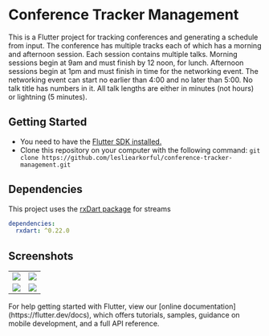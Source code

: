 # Conference Tracker Management

This is a Flutter project for tracking conferences and generating a schedule from input.
The conference has multiple tracks each of which has a morning and afternoon session.
Each session contains multiple talks.
Morning sessions begin at 9am and must finish by 12 noon, for lunch.
Afternoon sessions begin at 1pm and must finish in time for the networking event.
The networking event can start no earlier than 4:00 and no later than 5:00.
No talk title has numbers in it.
All talk lengths are either in minutes (not hours) or lightning (5 minutes).


## Getting Started

- You need to have the [Flutter SDK installed.](https://flutter.dev/docs/get-started/install)
- Clone this repository on your computer with the following command:
`git clone https://github.com/lesliearkorful/conference-tracker-management.git`

## Dependencies
This project uses the [rxDart package](https://pub.dev/packages/rxdart) for streams
```yaml
dependencies:
  rxdart: ^0.22.0
```

## Screenshots

<table>
  <tr>
    <td>
      <img src="https://github.com/lesliearkorful/conference-tracker-management/blob/master/screenshots/01-all-conferences.png?raw=true" />
    </td>
    <td>
      <img src="https://github.com/lesliearkorful/conference-tracker-management/blob/master/screenshots/02-new-talk.png?raw=true" />
    </td>
  </tr>
  <tr>
    <td>
      <img src="https://github.com/lesliearkorful/conference-tracker-management/blob/master/screenshots/03-edit-talk.png?raw=true" />
    </td>
    <td>
      <img src="https://github.com/lesliearkorful/conference-tracker-management/blob/master/screenshots/04-generated-schedule.png?raw=true" />
    </td>
  </tr>
</table>
For help getting started with Flutter, view our
[online documentation](https://flutter.dev/docs), which offers tutorials,
samples, guidance on mobile development, and a full API reference.
